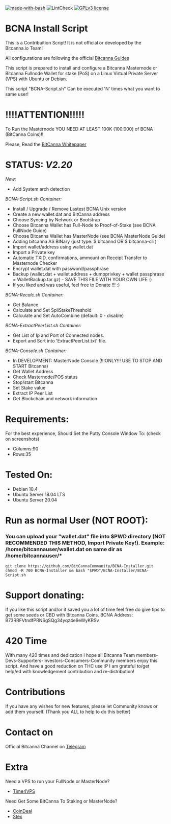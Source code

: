 [![made-with-bash](https://img.shields.io/badge/Made%20with-Bash-1f425f.svg)](https://www.gnu.org/software/bash/)
![LintCheck](https://github.com/hellresistor/BCNA-Installer/workflows/LintCheck/badge.svg?branch=master)
[![GPLv3 license](https://img.shields.io/badge/License-GPLv3-blue.svg)](http://perso.crans.org/besson/LICENSE.html)

# BCNA Install Script

This is a Contribuition Script! It is not official or developed by the Bitcanna.io Team!

All configurations are following the official [Bitcanna Guides](https://www.bitcanna.io/guides) 

This script is prepared to install and configure a Bitcanna Masternode or Bitcanna Fullnode Wallet for stake (PoS) on a Linux Virtual Private Server (VPS) with Ubuntu or Debian.

This script "BCNA-Script.sh" Can be executed 'N' times what you want to same user!

# !!!!ATTENTION!!!!!
To Run the Masternode YOU NEED AT LEAST 100K (100.000) of BCNA (BitCanna Coins)!!

Please, Read the [BitCanna Whitepaper](https://www.bitcanna.io/whitepaper)


# STATUS: *V2.20*

*New:*
 - Add System arch detection

*BCNA-Script.sh Container:*
 - Install / Upgrade / Remove Lastest BCNA Unix version
 - Create a new wallet.dat and BitCanna address
 - Choose Syncing by Network or Bootstrap
 - Choose Bitcanna Wallet has Full-Node to Proof-of-Stake (see BCNA FullNode Guide)
 - Choose Bitcanna Wallet has MasterNode (see BCNA MasterNode Guide)
 - Adding bitcanna AS BINary (just type: $ bitcannd OR $ bitcanna-cli )
 - Import wallet/address using wallet.dat
 - Import a Private key
 - Automatic TXID, confirmations, ammount on Receipt Transfer to Masternode Checker
 - Encrypt wallet.dat with password/passphrase
 - Backup (wallet.dat + wallet address + dumpprivkey + wallet passphrase = WalletBackup.tar.gz) - SAVE THIS FILE WITH YOUR OWN LIFE :)
 - If you liked and was useful, feel free to Donate !!! :)

*BCNA-Recalc.sh Container:*
 - Get Balance
 - Calculate and Set SpliStakeThreshold
 - Calculate and Set AutoCombine (default: 0 - disable)
 
*BCNA-ExtractPeerList.sh Container:*
 - Get List of Ip and Port of Connected nodes.
 - Export and Sort into 'ExtractPeerList.txt' file.
 
*BCNA-Console.sh Container:*
 - In DEVELOPMENT: MasterNode Console (!!!ONLY!!! USE TO STOP AND START Bitcanna)
 - Get Wallet Address
 - Check Masternode/POS status
 - Stop/start Bitcanna
 - Set Stake value
 - Extract IP Peer List
 - Get Blockchain and network information


# Requirements: 

For the best experience, Should Set the Putty Console Window To: (check on screenshots)
 - Columns:90
 - Rows:35 

# Tested On:
 - Debian 10.4
 - Ubuntu Server 18.04 LTS
 - Ubuntu Server 20.04

# Run as normal User (NOT ROOT):
 ### You can upload your "wallet.dat" file into $PWD directory (NOT RECOMMENDED THIS METHOD, Import Private Key!). Example: /home/bitcannauser/wallet.dat on same dir as /home/bitcannauser/*
    git clone https://github.com/BitCannaCommunity/BCNA-Installer.git
    chmod -R 700 BCNA-Installer && bash "$PWD"/BCNA-Installer/BCNA-Script.sh


# Support donating:
If you like this script and/or it saved you a lot of time
feel free do give tips to get some seeds or CBD with Bitcanna Coins.
BCNA Address:  B73RRFVtndfPRNSgSQg34yqz4e9eWyKRSv

# 420 Time
With many 420 times and dedication
I hope all Bitcanna Team members-Devs-Supporters-Investors-Consumers-Community members enjoy this script. And have a good reduction on THC use :P
I am grateful to/get help/ed with knowledgement contribution and re-distribution!

# Contributions
If you have any wishes for new features, please let Community knows or add them yourself. 
(Thank you ALL to help to do this better)

# Contact on
Official Bitcanna Channel on [Telegram](https://t.me/joinchat/F4JfThITJB3cU-uaCwtKlQ)

# Extra
 Need a VPS to run your FullNode or MasterNode?

  - [Time4VPS](https://www.time4vps.com/?affid=4335)

 Need Get Some BitCanna To Staking or MasterNode?

 - [CoinDeal](https://coindeal.com/ref/AV4X)
 - [Stex](https://app.stex.com/?ref=75177165)
